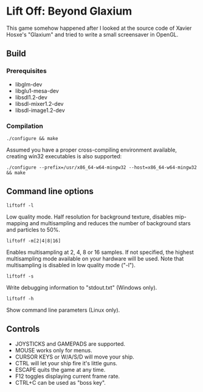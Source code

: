 # Lift Off: Beyond Glaxium

This game somehow happened after I looked at the source code of Xavier Hosxe's "Glaxium" and tried to write a small screensaver in OpenGL.

## Build

### Prerequisites

- libglm-dev
- libglu1-mesa-dev
- libsdl1.2-dev
- libsdl-mixer1.2-dev
- libsdl-image1.2-dev

### Compilation

```
./configure && make
```

Assumed you have a proper cross-compiling environment available, creating win32 executables is also supported:

```
./configure --prefix=/usr/x86_64-w64-mingw32 --host=x86_64-w64-mingw32 && make
```

## Command line options

```liftoff -l```

Low quality mode. Half resolution for background texture, disables mip-mapping and multisampling and reduces the number of background stars and particles to 50%.

```liftoff -m[2|4|8|16]```

Enables multisampling at 2, 4, 8 or 16 samples. If not specified, the highest multisampling mode available on your hardware will be used. Note that multisampling is disabled in low quality mode ("-l").

```liftoff -s```

Write debugging information to "stdout.txt" (Windows only).

```liftoff -h```

Show command line parameters (Linux only).

## Controls

- JOYSTICKS and GAMEPADS are supported.
- MOUSE works only for menus.
- CURSOR KEYS or W/A/S/D will move your ship.
- CTRL will let your ship fire it's little guns.
- ESCAPE quits the game at any time.
- F12 toggles displaying current frame rate.
- CTRL+C can be used as "boss key".


